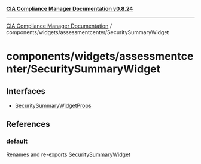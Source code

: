 [**CIA Compliance Manager Documentation v0.8.24**](../../../../README.md)

***

[CIA Compliance Manager Documentation](../../../../modules.md) / components/widgets/assessmentcenter/SecuritySummaryWidget

# components/widgets/assessmentcenter/SecuritySummaryWidget

## Interfaces

- [SecuritySummaryWidgetProps](interfaces/SecuritySummaryWidgetProps.md)

## References

### default

Renames and re-exports [SecuritySummaryWidget](../../../variables/SecuritySummaryWidget.md)
